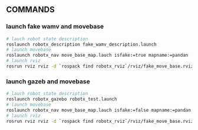 COMMANDS
--------

### launch fake wamv and movebase ###
```bash
# lauch robot state description
roslaunch robotx_description fake_wamv_description.launch
# launch movebase
roslaunch robotx_nav move_base_map.lauch isfake:=true mapname:=pandan
# launch rviz
rosrun rviz rviz -d `rospack find robotx_rviz`/rviz/fake_move_base.rviz
```

### launch gazeb and movebase ###
```bash
# lauch robot state description
roslaunch robotx_gazebo robotx_test.launch
# launch movebase
roslaunch robotx_nav move_base_map.lauch isfake:=false mapname:=pandan
# launch rviz
rosrun rviz rviz -d `rospack find robotx_rviz`/rviz/fake_move_base.rviz
```
